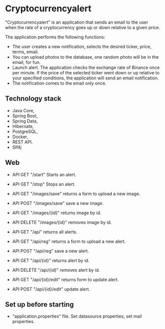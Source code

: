 # Cryptocurrencyalert

"Сryptocurrencyalert" is an application that sends an email to the user when the rate of a cryptocurrency goes up or down relative to a given price.

The application performs the following functions:
- The user creates a new notification, selects the desired ticker, price, terms, email.
- You can upload photos to the database, one random photo will be in the email, for fun.
- Launch alert. The application checks the exchange rate of Binance once per minute. If the price of the selected ticker went down or up relative to your specified conditions, the application will send an email notification.
- The notification comes to the email only once.

## Technology stack

- Java Core,
- Spring Boot,
- Spring Data,
- Hibernate,
- PostgreSQL,
- Docker,
- REST API.
- Slf4j

## Web

- API GET "/start" Starts an alert.
- API GET "/stop" Stops an alert.

- API GET "/images/save" returns a form to upload a new image.
- API POST "/images/save" save a new image.
- API GET "/images/{id}" returns image by id.
- API DELETE "/images/{id}" removes image by id.

- API GET "/api" returns all alerts.
- API GET "/api/reg" returns a form to upload a new alert.
- API POST "/api/reg" save a new alert.
- API GET "/api/{id}" returns alert by id.
- API DELETE "/api/{id}" removes alert by id.
- API GET "/api/{id}/edit" returns form to update alert.
- API POST "/api/{id}/edit" update alert.

## Set up before starting

- "application.properties" file. Set datasource properties, set mail properties.












